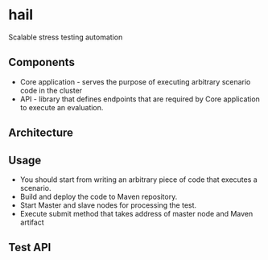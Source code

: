 # hail
Scalable stress testing automation

## Components

* Core application - serves the purpose of executing arbitrary scenario code in the cluster
* API - library that defines endpoints that are required by Core application to execute an evaluation.

## Architecture


## Usage

* You should start from writing an arbitrary piece of code that executes a scenario.
* Build and deploy the code to Maven repository.
* Start Master and slave nodes for processing the test.
* Execute submit method that takes address of master node and Maven artifact

## Test API

